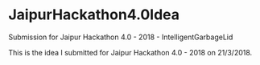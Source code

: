 # JaipurHackathon4.0Idea
Submission for Jaipur Hackathon  4.0 - 2018 - IntelligentGarbageLid

This is the idea I submitted for Jaipur Hackathon 4.0 - 2018 on 21/3/2018.
